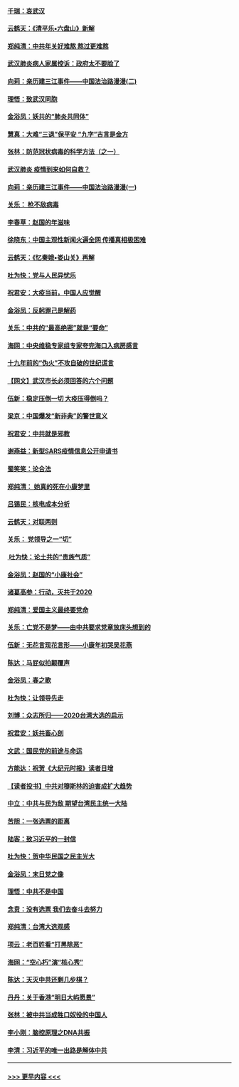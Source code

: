 #### [千瑞：哀武汉](../pages/nsc993/n11833647.md?t=01311322) 
#### [云鹤天：《清平乐▪六盘山》新解](../pages/nsc993/n11833611.md?t=01311322) 
#### [郑纯清：中共年关好难熬 熬过更难熬](../pages/nsc993/n11833489.md?t=01311322) 
#### [武汉肺炎病人家属控诉：政府太不要脸了](../pages/nsc993/n11833205.md?t=01311322) 
#### [向莉：亲历建三江事件——中国法治路漫漫(二)](../pages/nsc993/n11829102.md?t=01311322) 
#### [理悟：致武汉同胞](../pages/nsc993/n11831522.md?t=01311322) 
#### [金浴凤：妖共的“肺炎共同体”](../pages/nsc993/n11829448.md?t=01311322) 
#### [慧真：大难“三退”保平安 “九字”吉言是金方](../pages/nsc993/n11829501.md?t=01311322) 
#### [张林：防范冠状病毒的科学方法（之一）](../pages/nsc993/n11828618.md?t=01311322) 
#### [武汉肺炎 疫情到来如何自救？](../pages/nsc993/n11827632.md?t=01311322) 
#### [向莉：亲历建三江事件——中国法治路漫漫(一)](../pages/nsc993/n11827190.md?t=01311322) 
#### [关乐： 枪不敌病毒](../pages/nsc993/n11826746.md?t=01311322) 
#### [李春草：赵国的年滋味](../pages/nsc993/n11826321.md?t=01311322) 
#### [徐晓东：中国主观性新闻火遍全网 传播真相极困难](../pages/nsc993/n11826508.md?t=01311322) 
#### [云鹤天：《忆秦娥▪娄山关》再解](../pages/nsc993/n11824682.md?t=01311322) 
#### [吐为快：党与人民异忧乐](../pages/nsc993/n11824660.md?t=01311322) 
#### [祝君安：大疫当前，中国人应觉醒](../pages/nsc993/n11821946.md?t=01311322) 
#### [金浴凤：反躬罪己是解药](../pages/nsc993/n11820280.md?t=01311322) 
#### [关乐：中共的“最高绝密”就是“要命”](../pages/nsc993/n11816946.md?t=01311322) 
#### [海网：中央维稳专家组专家夸完海口入病房感言](../pages/nsc993/n11815138.md?t=01311322) 
#### [十九年前的“伪火”不攻自破的世纪谎言](../pages/nsc993/n11813238.md?t=01311322) 
#### [【网文】武汉市长必须回答的六个问题](../pages/nsc993/n11813848.md?t=01311322) 
#### [伍新：稳定压倒一切 大疫压得倒吗？](../pages/nsc993/n11812634.md?t=01311322) 
#### [梁京：中国爆发“新非典”的警世意义](../pages/nsc993/n11812554.md?t=01311322) 
#### [祝君安：中共就是邪教](../pages/nsc993/n11812431.md?t=01311322) 
#### [谢燕益：新型SARS疫情信息公开申请书](../pages/nsc993/n11808840.md?t=01311322) 
#### [蜀笑笑：论合法](../pages/nsc993/n11808064.md?t=01311322) 
#### [郑纯清： 她真的死在小康梦里](../pages/nsc993/n11806623.md?t=01311322) 
#### [吕锡民：核电成本分析](../pages/nsc993/n11806284.md?t=01311322) 
#### [云鹤天：对联两则](../pages/nsc993/n11805957.md?t=01311322) 
#### [关乐： 党领导之一“切”](../pages/nsc993/n11804505.md?t=01311322) 
#### [ 吐为快：论土共的“贵族气质”](../pages/nsc993/n11804490.md?t=01311322) 
#### [金浴凤：赵国的“小康社会”](../pages/nsc993/n11804452.md?t=01311322) 
#### [诸葛高参：行动，灭共于2020](../pages/nsc993/n11804120.md?t=01311322) 
#### [郑纯清：爱国主义最终要党命](../pages/nsc993/n11802197.md?t=01311322) 
#### [关乐：亡党不是梦——由中共要求党章放床头想到的](../pages/nsc993/n11802156.md?t=01311322) 
#### [伍新：无花言现花言形——小康年初哭吴花燕](../pages/nsc993/n11800044.md?t=01311322) 
#### [陈达：马屁似拍颠覆声](../pages/nsc993/n11800010.md?t=01311322) 
#### [金浴凤：春之歌](../pages/nsc993/n11797687.md?t=01311322) 
#### [吐为快：让领导先走](../pages/nsc993/n11797512.md?t=01311322) 
#### [刘博：众志所归——2020台湾大选的启示](../pages/nsc993/n11796878.md?t=01311322) 
#### [祝君安：妖共畜心剖](../pages/nsc993/n11794273.md?t=01311322) 
#### [文武：国民党的前途与命运](../pages/nsc993/n11794198.md?t=01311322) 
#### [方能达：祝贺《大纪元时报》读者日增](../pages/nsc993/n11793807.md?t=01311322) 
#### [【读者投书】中共对穆斯林的迫害成扩大趋势](../pages/nsc993/n11791371.md?t=01311322) 
#### [中立：中共与民为敌 期望台湾民主统一大陆](../pages/nsc993/n11790392.md?t=01311322) 
#### [苦胆：一张选票的距离](../pages/nsc993/n11788914.md?t=01311322) 
#### [陆客：致习近平的一封信](../pages/nsc993/n11788867.md?t=01311322) 
#### [吐为快：贺中华民国之民主光大](../pages/nsc993/n11788618.md?t=01311322) 
#### [金浴凤：末日党之像](../pages/nsc993/n11787475.md?t=01311322) 
#### [理悟：中共不是中国](../pages/nsc993/n11787463.md?t=01311322) 
#### [念贲：没有选票  我们去奋斗去努力](../pages/nsc993/n11787398.md?t=01311322) 
#### [郑纯清：台湾大选观感](../pages/nsc993/n11786210.md?t=01311322) 
#### [项云：老百姓看“打黑除恶”](../pages/nsc993/n11785398.md?t=01311322) 
#### [海网：“空心朽”演“核心秀”](../pages/nsc993/n11783874.md?t=01311322) 
#### [陈达：天灭中共还剩几步棋？](../pages/nsc993/n11783719.md?t=01311322) 
#### [丹丹：关于香港“明日大屿愿景”](../pages/nsc993/n11783273.md?t=01311322) 
#### [张林：被中共当成牲口奴役的中国人](../pages/nsc993/n11782397.md?t=01311322) 
#### [李小刚：脑控原理之DNA共振](../pages/nsc993/n11780962.md?t=01311322) 
#### [李清：习近平的唯一出路是解体中共](../pages/nsc993/n11780866.md?t=01311322) 

----
#### [ >>> 更早内容 <<< ](../indexes/nsc993-earlier.md)
